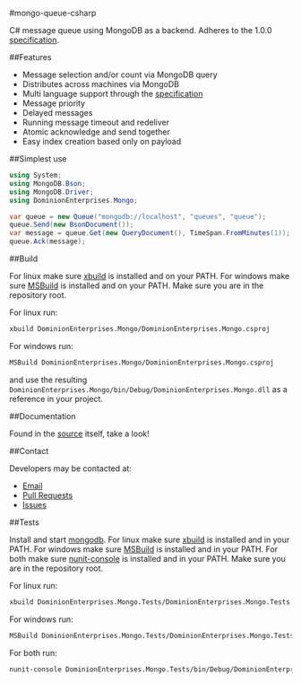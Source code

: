 #mongo-queue-csharp

C# message queue using MongoDB as a backend.
Adheres to the 1.0.0 [specification](https://github.com/dominionenterprises/mongo-queue-specification).

##Features

 * Message selection and/or count via MongoDB query
 * Distributes across machines via MongoDB
 * Multi language support through the [specification](https://github.com/dominionenterprises/mongo-queue-specification)
 * Message priority
 * Delayed messages
 * Running message timeout and redeliver
 * Atomic acknowledge and send together
 * Easy index creation based only on payload

##Simplest use

```csharp
using System;
using MongoDB.Bson;
using MongoDB.Driver;
using DominionEnterprises.Mongo;

var queue = new Queue("mongodb://localhost", "queues", "queue");
queue.Send(new BsonDocument());
var message = queue.Get(new QueryDocument(), TimeSpan.FromMinutes(1));
queue.Ack(message);
```

##Build

For linux make sure [xbuild](http://www.mono-project.com/Microsoft.Build) is installed and on your PATH.
For windows make sure [MSBuild](http://msdn.microsoft.com/en-us/library/dd393574.aspx) is installed and on your PATH.
Make sure you are in the repository root.

For linux run:

```bash
xbuild DominionEnterprises.Mongo/DominionEnterprises.Mongo.csproj
```

For windows run:

```bash
MSBuild DominionEnterprises.Mongo/DominionEnterprises.Mongo.csproj
```

and use the resulting `DominionEnterprises.Mongo/bin/Debug/DominionEnterprises.Mongo.dll` as a reference in your project.

##Documentation

Found in the [source](DominionEnterprises.Mongo/Queue.cs) itself, take a look!

##Contact

Developers may be contacted at:

 * [Email](mailto:tol_igroup@dominionenterprises.com)
 * [Pull Requests](https://github.com/dominionenterprises/mongo-queue-php/pulls)
 * [Issues](https://github.com/dominionenterprises/mongo-queue-php/issues)

##Tests

Install and start [mongodb](http://www.mongodb.org).
For linux make sure [xbuild](http://www.mono-project.com/Microsoft.Build) is installed and in your PATH.
For windows make sure [MSBuild](http://msdn.microsoft.com/en-us/library/dd393574.aspx) is installed and in your PATH.
For both make sure [nunit-console](http://www.nunit.org/index.php?p=nunit-console&r=2.2.10) is installed and in your PATH.
Make sure you are in the repository root.

For linux run:

```bash
xbuild DominionEnterprises.Mongo.Tests/DominionEnterprises.Mongo.Tests.csproj
```

For windows run:

```bash
MSBuild DominionEnterprises.Mongo.Tests/DominionEnterprises.Mongo.Tests.csproj
```

For both run:

```bash
nunit-console DominionEnterprises.Mongo.Tests/bin/Debug/DominionEnterprises.Mongo.Tests.dll
```
